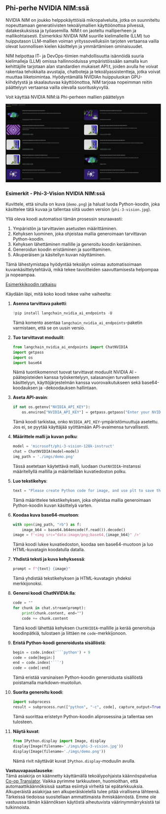 <!--
CO_OP_TRANSLATOR_METADATA:
{
  "original_hash": "7b08e277df2a9307f861ae54bc30c772",
  "translation_date": "2025-07-16T19:37:43+00:00",
  "source_file": "md/01.Introduction/02/06.NVIDIA.md",
  "language_code": "fi"
}
-->
## Phi-perhe NVIDIA NIM:ssä

NVIDIA NIM on joukko helppokäyttöisiä mikropalveluita, jotka on suunniteltu nopeuttamaan generatiivisten tekoälymallien käyttöönottoa pilvessä, datakeskuksissa ja työasemilla. NIM:t on jaoteltu malliperheen ja mallikohtaisesti. Esimerkiksi NVIDIA NIM suurille kielimalleille (LLM) tuo huipputason LLM-mallien voiman yrityssovelluksiin tarjoten vertaansa vailla olevat luonnollisen kielen käsittelyn ja ymmärtämisen ominaisuudet.

NIM helpottaa IT- ja DevOps-tiimien mahdollisuutta isännöidä suuria kielimalleja (LLM) omissa hallinnoiduissa ympäristöissään samalla kun kehittäjille tarjotaan alan standardien mukaiset API:t, joiden avulla he voivat rakentaa tehokkaita avustajia, chatboteja ja tekoälyassistentteja, jotka voivat muuttaa liiketoimintaa. Hyödyntämällä NVIDIAn huippuluokan GPU-kiihdytystä ja skaalautuvaa käyttöönottoa, NIM tarjoaa nopeimman reitin päättelyyn vertaansa vailla olevalla suorituskyvyllä.

Voit käyttää NVIDIA NIM:iä Phi-perheen mallien päättelyyn

![nim](../../../../../translated_images/Phi-NIM.09bebb743387ee4a5028d7d4f8fed55e619711b26c8937526b43a2af980f7dcf.fi.png)

### **Esimerkit - Phi-3-Vision NVIDIA NIM:ssä**

Kuvittele, että sinulla on kuva (`demo.png`) ja haluat luoda Python-koodin, joka käsittelee tätä kuvaa ja tallentaa siitä uuden version (`phi-3-vision.jpg`).

Yllä oleva koodi automatisoi tämän prosessin seuraavasti:

1. Ympäristön ja tarvittavien asetusten määrittäminen.
2. Kehyksen luominen, joka ohjeistaa mallia generoimaan tarvittavan Python-koodin.
3. Kehyksen lähettäminen mallille ja generoitu koodin kerääminen.
4. Generoidun koodin eristäminen ja suorittaminen.
5. Alkuperäisen ja käsitellyn kuvan näyttäminen.

Tämä lähestymistapa hyödyntää tekoälyn voimaa automatisoimaan kuvankäsittelytehtäviä, mikä tekee tavoitteiden saavuttamisesta helpompaa ja nopeampaa.

[Esimerkkikoodin ratkaisu](../../../../../code/06.E2E/E2E_Nvidia_NIM_Phi3_Vision.ipynb)

Käydään läpi, mitä koko koodi tekee vaihe vaiheelta:

1. **Asenna tarvittava paketti**:
    ```python
    !pip install langchain_nvidia_ai_endpoints -U
    ```
    Tämä komento asentaa `langchain_nvidia_ai_endpoints`-paketin varmistaen, että se on uusin versio.

2. **Tuo tarvittavat moduulit**:
    ```python
    from langchain_nvidia_ai_endpoints import ChatNVIDIA
    import getpass
    import os
    import base64
    ```
    Nämä tuontikomennot tuovat tarvittavat moduulit NVIDIA AI -päätepisteiden kanssa työskentelyyn, salasanojen turvalliseen käsittelyyn, käyttöjärjestelmän kanssa vuorovaikutukseen sekä base64-koodauksen ja -dekoodauksen hallintaan.

3. **Aseta API-avain**:
    ```python
    if not os.getenv("NVIDIA_API_KEY"):
        os.environ["NVIDIA_API_KEY"] = getpass.getpass("Enter your NVIDIA API key: ")
    ```
    Tämä koodi tarkistaa, onko `NVIDIA_API_KEY`-ympäristömuuttuja asetettu. Jos ei, se pyytää käyttäjää syöttämään API-avaimensa turvallisesti.

4. **Määrittele malli ja kuvan polku**:
    ```python
    model = 'microsoft/phi-3-vision-128k-instruct'
    chat = ChatNVIDIA(model=model)
    img_path = './imgs/demo.png'
    ```
    Tässä asetetaan käytettävä malli, luodaan `ChatNVIDIA`-instanssi määritellyllä mallilla ja määritellään kuvatiedoston polku.

5. **Luo tekstikehys**:
    ```python
    text = "Please create Python code for image, and use plt to save the new picture under imgs/ and name it phi-3-vision.jpg."
    ```
    Tämä määrittelee tekstikehyksen, joka ohjeistaa mallia generoimaan Python-koodin kuvan käsittelyä varten.

6. **Koodaa kuva base64-muotoon**:
    ```python
    with open(img_path, "rb") as f:
        image_b64 = base64.b64encode(f.read()).decode()
    image = f'<img src="data:image/png;base64,{image_b64}" />'
    ```
    Tämä koodi lukee kuvatiedoston, koodaa sen base64-muotoon ja luo HTML-kuvatagin koodatulla datalla.

7. **Yhdistä teksti ja kuva kehyksessä**:
    ```python
    prompt = f"{text} {image}"
    ```
    Tämä yhdistää tekstikehyksen ja HTML-kuvatagin yhdeksi merkkijonoksi.

8. **Generoi koodi ChatNVIDIA:lla**:
    ```python
    code = ""
    for chunk in chat.stream(prompt):
        print(chunk.content, end="")
        code += chunk.content
    ```
    Tämä koodi lähettää kehyksen `ChatNVIDIA`-mallille ja kerää generoituja koodinpätkiä, tulostaen ja liittäen ne `code`-merkkijonoon.

9. **Eristä Python-koodi generoidusta sisällöstä**:
    ```python
    begin = code.index('```python') + 9
    code = code[begin:]
    end = code.index('```')
    code = code[:end]
    ```
    Tämä eristää varsinaisen Python-koodin generoidusta sisällöstä poistamalla markdown-muotoilun.

10. **Suorita generoitu koodi**:
    ```python
    import subprocess
    result = subprocess.run(["python", "-c", code], capture_output=True)
    ```
    Tämä suorittaa eristetyn Python-koodin aliprosessina ja tallentaa sen tulosteen.

11. **Näytä kuvat**:
    ```python
    from IPython.display import Image, display
    display(Image(filename='./imgs/phi-3-vision.jpg'))
    display(Image(filename='./imgs/demo.png'))
    ```
    Nämä rivit näyttävät kuvat `IPython.display`-moduulin avulla.

**Vastuuvapauslauseke**:  
Tämä asiakirja on käännetty käyttämällä tekoälypohjaista käännöspalvelua [Co-op Translator](https://github.com/Azure/co-op-translator). Vaikka pyrimme tarkkuuteen, huomioithan, että automaattikäännöksissä saattaa esiintyä virheitä tai epätarkkuuksia. Alkuperäistä asiakirjaa sen alkuperäiskielellä tulee pitää virallisena lähteenä. Tärkeissä tiedoissa suositellaan ammattimaista ihmiskäännöstä. Emme ole vastuussa tämän käännöksen käytöstä aiheutuvista väärinymmärryksistä tai tulkinnoista.